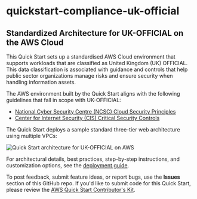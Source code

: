 # quickstart-compliance-uk-official
## Standardized Architecture for UK-OFFICIAL on the AWS Cloud

This Quick Start sets up a standardised AWS Cloud environment that supports workloads that are classified as United Kingdom (UK) OFFICIAL.
This data classification is associated with guidance and controls that help public sector organizations manage risks and ensure security when handling information assets.

The AWS environment built by the Quick Start aligns with the following guidelines that fall in scope with UK-OFFICIAL:
- [National Cyber Security Centre (NCSC) Cloud Security Principles](https://www.ncsc.gov.uk/guidance/implementing-cloud-security-principles)
- [Center for Internet Security (CIS) Critical Security Controls](https://www.cisecurity.org/controls/)

The Quick Start deploys a sample standard three-tier web architecture using multiple VPCs:

![Quick Start architecture for UK-OFFICIAL on AWS](assets/qs-high-level-architecture.png)

For architectural details, best practices, step-by-step instructions, and customization options, see the 
[deployment guide](assets/official-quickstart-v2.pdf).

To post feedback, submit feature ideas, or report bugs, use the **Issues** section of this GitHub repo.
If you'd like to submit code for this Quick Start, please review the [AWS Quick Start Contributor's Kit](https://aws-quickstart.github.io/). 
